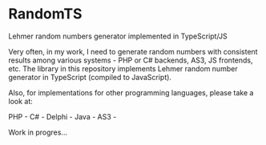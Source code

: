 RandomTS
========

Lehmer random numbers generator implemented in TypeScript/JS

Very often, in my work, I need to generate random numbers with consistent results among various systems - PHP or C# backends, AS3, JS frontends, etc.
The library in this repository implements Lehmer random number generator in TypeScript (compiled to JavaScript).

Also, for implementations for other programming languages, please take a look at:

PHP - 
C# - 
Delphi - 
Java - 
AS3 - 

Work in progres...
